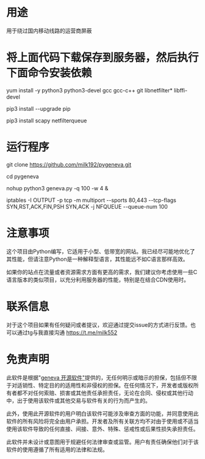 # 用途
用于绕过国内移动线路的运营商屏蔽
# 将上面代码下载保存到服务器，然后执行下面命令安装依赖
yum install -y python3 python3-devel gcc gcc-c++ git libnetfilter* libffi-devel

pip3 install --upgrade pip

pip3 install scapy netfilterqueue
# 运行程序
git clone https://github.com/milk192/pygeneva.git

cd pygeneva

nohup python3 geneva.py -q 100 -w 4 &

iptables -I OUTPUT -p tcp -m multiport --sports 80,443 --tcp-flags SYN,RST,ACK,FIN,PSH SYN,ACK -j NFQUEUE --queue-num 100

# 注意事项
这个项目由Python编写，它适用于小型、低带宽的网站。我已经尽可能地优化了其性能，但请注意Python是一种解释型语言，其性能远不如C语言那样高效。

如果你的站点在流量或者资源需求方面有更高的需求，我们建议你考虑使用一些C语言版本的类似项目，以充分利用服务器的性能，特别是在结合CDN使用时。

# 联系信息
对于这个项目如果有任何疑问或者提议，欢迎通过提交issue的方式进行反馈。也可以通过tg与我直接沟通 https://t.me/milk552

# 免责声明
此软件是根据"[geneva 开源软件"](https://github.com/Kkevsterrr/geneva)提供的，无任何明示或暗示的担保，包括但不限于对适销性、特定目的的适用性和非侵权的担保。在任何情况下，开发者或版权所有者都不对任何索赔、损害或其他责任承担责任，无论在合同、侵权或其他行动中，出于使用该软件或其他交易与软件有关的行为而产生的。

此外，使用此开源软件的用户明白该软件可能涉及审查方面的功能，并同意使用此软件的所有风险将完全由用户承担。开发者及所有关联方均不对由于使用或不适当使用该软件导致的任何直接、间接、意外、特殊、惩戒性或后果性损失承担责任。

此软件并未设计或意图用于规避任何法律审查或监管。用户有责任确保他们对于该软件的使用遵循了所有适用的法律和法规。

